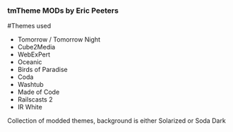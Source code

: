 ### tmTheme MODs by Eric Peeters

#Themes used
- Tomorrow / Tomorrow Night
- Cube2Media
- WebExPert
- Oceanic
- Birds of Paradise
- Coda
- Washtub
- Made of Code
- Railscasts 2
- IR White

Collection of modded themes, background is either Solarized or Soda Dark
